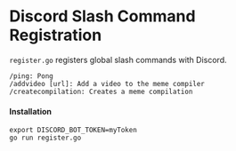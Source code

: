 # Discord Slash Command Registration

`register.go` registers global slash commands with Discord.

```
/ping: Pong
/addvideo [url]: Add a video to the meme compiler
/createcompilation: Creates a meme compilation
```

#### Installation
```
export DISCORD_BOT_TOKEN=myToken
go run register.go
```

